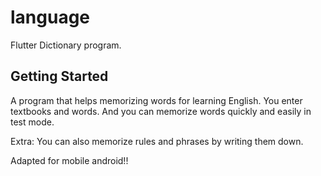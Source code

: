 # language

Flutter Dictionary program.

## Getting Started

A program that helps memorizing words for learning English. You enter textbooks and words. And you can memorize words quickly and easily in test mode.

Extra: You can also memorize rules and phrases by writing them down.

Adapted for mobile android!!
